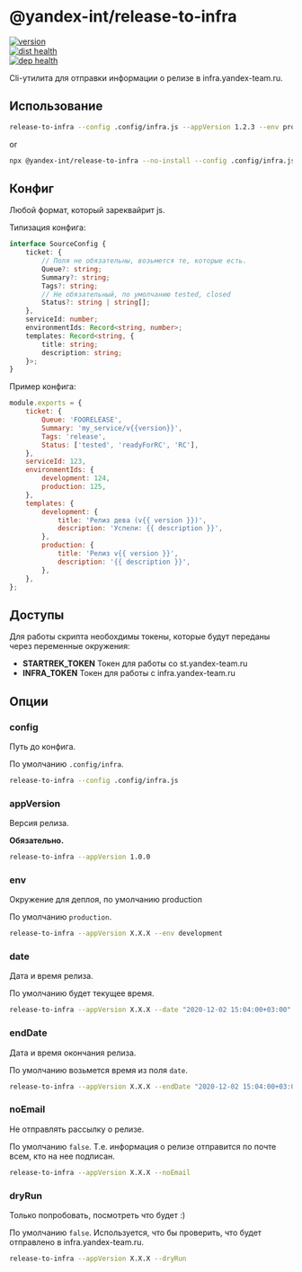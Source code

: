 # @yandex-int/release-to-infra

[![version](https://badger.yandex-team.ru/npm/@yandex-int/release-to-infra/version.svg)](https://npm.yandex-team.ru/-/ui/?text=@yandex-int/release-to-infra)<br>
[![dist health](https://oko.yandex-team.ru/badges/pkg.svg?pkgName=@yandex-int/release-to-infra)](https://oko.yandex-team.ru/pkg/@yandex-int/release-to-infra)<br>
[![dep health](https://oko.yandex-team.ru/badges/repo.svg?vcs=arc&repoName=frontend/packages/release-to-infra)](https://oko.yandex-team.ru/repo/search-interfaces/frontend?repoFilter=packages/release-to-infra)

Cli-утилита для отправки информации о релизе в infra.yandex-team.ru.

## Использование

```bash
release-to-infra --config .config/infra.js --appVersion 1.2.3 --env production
```

or

```bash
npx @yandex-int/release-to-infra --no-install --config .config/infra.js --appVersion 1.2.3 --env production
```

## Конфиг

Любой формат, который зареквайрит js.

Типизация конфига:
```typescript
interface SourceConfig {
    ticket: {
        // Поля не обязательны, возьмется те, которые есть.
        Queue?: string;
        Summary?: string;
        Tags?: string;
        // Не обязательный, по умолчанию tested, closed
        Status?: string | string[];
    },
    serviceId: number;
    environmentIds: Record<string, number>;
    templates: Record<string, {
        title: string;
        description: string;
    }>;
}
```

Пример конфига:

```javascript
module.exports = {
    ticket: {
        Queue: 'FOORELEASE',
        Summary: 'my_service/v{{version}}',
        Tags: 'release',
        Status: ['tested', 'readyForRC', 'RC'],
    },
    serviceId: 123,
    environmentIds: {
        development: 124,
        production: 125,
    },
    templates: {
        development: {
            title: 'Релиз дева (v{{ version }})',
            description: 'Успели: {{ description }}',
        },
        production: {
            title: 'Релиз v{{ version }}',
            description: '{{ description }}',
        },
    },
};
```

## Доступы

Для работы скрипта необохдимы токены, которые будут переданы через переменные окружения:

- **STARTREK_TOKEN** Токен для работы со st.yandex-team.ru
- **INFRA_TOKEN** Токен для работы с infra.yandex-team.ru

## Опции

### config

Путь до конфига.

По умолчанию `.config/infra`.

```bash
release-to-infra --config .config/infra.js
```

### appVersion

Версия релиза.

**Обязательно.**

```bash
release-to-infra --appVersion 1.0.0
```

### env

Окружение для деплоя, по умолчанию production

По умолчанию `production`.

```bash
release-to-infra --appVersion X.X.X --env development
```

### date

Дата и время релиза.

По умолчанию будет текущее время.

```bash
release-to-infra --appVersion X.X.X --date "2020-12-02 15:04:00+03:00"
```

### endDate

Дата и время окончания релиза.

По умолчанию возьмется время из поля `date`.

```bash
release-to-infra --appVersion X.X.X --endDate "2020-12-02 15:04:00+03:00"
```

### noEmail

Не отправлять рассылку о релизе.

По умолчанию `false`.
Т.е. информация о релизе отправится по почте всем, кто на нее подписан.

```bash
release-to-infra --appVersion X.X.X --noEmail
```

### dryRun

Только попробовать, посмотреть что будет :)

По умолчанию `false`.
Используется, что бы проверить, что будет отправлено в infra.yandex-team.ru.

```bash
release-to-infra --appVersion X.X.X --dryRun
```
